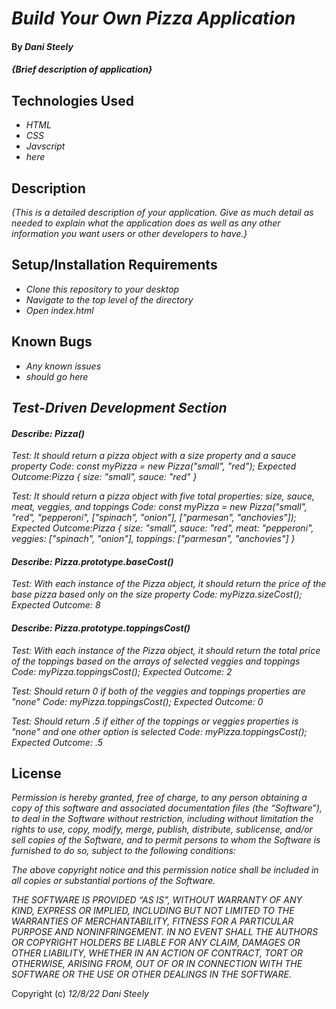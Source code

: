 # _Build Your Own Pizza Application_

#### By _Dani Steely_

#### _{Brief description of application}_

## Technologies Used

* _HTML_
* _CSS_
* _Javscript_
* _here_

## Description

_{This is a detailed description of your application. Give as much detail as needed to explain what the application does as well as any other information you want users or other developers to have.}_

## Setup/Installation Requirements

* _Clone this repository to your desktop_
* _Navigate to the top level of the directory_
* _Open index.html_

## Known Bugs

* _Any known issues_
* _should go here_

## _Test-Driven Development Section_

#### _Describe: Pizza()_
_Test: It should return a pizza object with a size property and a sauce property_
_Code: const myPizza = new Pizza("small", "red");_
_Expected Outcome:Pizza { size: "small", sauce: "red" }_

_Test: It should return a pizza object with five total properties: size, sauce, meat, veggies, and toppings_
_Code: const myPizza = new Pizza("small", "red", "pepperoni", ["spinach", "onion"], ["parmesan", "anchovies"]);_
_Expected Outcome:Pizza { size: "small", sauce: "red", meat: "pepperoni", veggies: ["spinach", "onion"], toppings: ["parmesan", "anchovies"] }_

#### _Describe: Pizza.prototype.baseCost()_
_Test: With each instance of the Pizza object, it should return the price of the base pizza based only on the size property_
_Code: myPizza.sizeCost();_
_Expected Outcome: 8_

#### _Describe: Pizza.prototype.toppingsCost()_
_Test: With each instance of the Pizza object, it should return the total price of the toppings based on the arrays of selected veggies and toppings_
_Code: myPizza.toppingsCost();_
_Expected Outcome: 2_

_Test: Should return 0 if both of the veggies and toppings properties are "none"_
_Code: myPizza.toppingsCost();_
_Expected Outcome: 0_

_Test: Should return .5 if either of the toppings or veggies properties is "none" and one other option is selected_
_Code: myPizza.toppingsCost();_
_Expected Outcome: .5_







## License

_Permission is hereby granted, free of charge, to any person obtaining a copy of this software and associated documentation files (the “Software”), to deal in the Software without restriction, including without limitation the rights to use, copy, modify, merge, publish, distribute, sublicense, and/or sell copies of the Software, and to permit persons to whom the Software is furnished to do so, subject to the following conditions:_

_The above copyright notice and this permission notice shall be included in all copies or substantial portions of the Software._

_THE SOFTWARE IS PROVIDED “AS IS”, WITHOUT WARRANTY OF ANY KIND, EXPRESS OR IMPLIED, INCLUDING BUT NOT LIMITED TO THE WARRANTIES OF MERCHANTABILITY, FITNESS FOR A PARTICULAR PURPOSE AND NONINFRINGEMENT. IN NO EVENT SHALL THE AUTHORS OR COPYRIGHT HOLDERS BE LIABLE FOR ANY CLAIM, DAMAGES OR OTHER LIABILITY, WHETHER IN AN ACTION OF CONTRACT, TORT OR OTHERWISE, ARISING FROM, OUT OF OR IN CONNECTION WITH THE SOFTWARE OR THE USE OR OTHER DEALINGS IN THE SOFTWARE._

Copyright (c) _12/8/22_ _Dani Steely_
